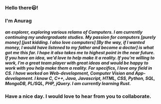 <h3>Hello there😃!</h3>

<h3>I'm Anurag</h3> <h5>an explorer, exploring various relams of Computers. I am currently continuing my undergraduate studies. My passion for computers [purely money] [just kidding. I also love computers] [By the way, if I wanted money, I would have listened to my father and become a doctor] is what got me this far. I hope it also takes me to highest point in the near future. If you have an idea, we'd love to help make it a reality. If you're willing to work, I'm a great team player with great ideas and would be happy to work with you help make them a reality. For specifics, I love any field in CS. I have worked on Web-development, Computer Vision and App-development. I know C, C++, Java, Javascript, HTML, CSS, Python, SQL, MongoDB, PL/SQL, PHP, jQuery. I am currently learning Rust.</h5>

<h3>
Have a nice day.
I would love to hear from you to collaborate.
</h3>
